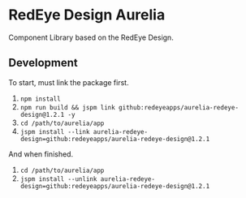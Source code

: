 # RedEye Design Aurelia

Component Library based on the RedEye Design.

## Development

To start, must link the package first.

1. `npm install`
1. `npm run build && jspm link github:redeyeapps/aurelia-redeye-design@1.2.1 -y`
1. `cd /path/to/aurelia/app`
1. `jspm install --link aurelia-redeye-design=github:redeyeapps/aurelia-redeye-design@1.2.1`

And when finished.

1. `cd /path/to/aurelia/app`
1. `jspm install --unlink aurelia-redeye-design=github:redeyeapps/aurelia-redeye-design@1.2.1`
